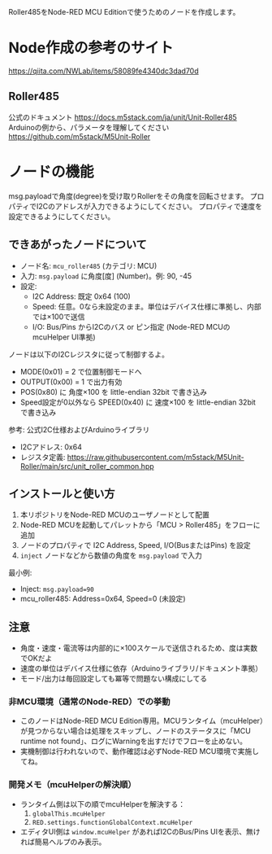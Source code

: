 Roller485をNode-RED MCU Editionで使うためのノードを作成します。

# Node作成の参考のサイト
https://qiita.com/NWLab/items/58089fe4340dc3dad70d

## Roller485
公式のドキュメント
https://docs.m5stack.com/ja/unit/Unit-Roller485
Arduinoの例から、パラメータを理解してください
https://github.com/m5stack/M5Unit-Roller

# ノードの機能
msg.payloadで角度(degree)を受け取りRollerをその角度を回転させます。
プロパティでI2Cのアドレスが入力できるようにしてください。
プロパティで速度を設定できるようにしてください。


## できあがったノードについて

- ノード名: `mcu_roller485` (カテゴリ: MCU)
- 入力: `msg.payload` に角度[度] (Number)。例: 90, -45
- 設定:
	- I2C Address: 既定 0x64 (100)
	- Speed: 任意。0なら未設定のまま。単位はデバイス仕様に準拠し、内部では×100で送信
	- I/O: Bus/Pins からI2Cのバス or ピン指定 (Node-RED MCUのmcuHelper UI準拠)

ノードは以下のI2Cレジスタに従って制御するよ。
- MODE(0x01) = 2 で位置制御モードへ
- OUTPUT(0x00) = 1 で出力有効
- POS(0x80) に 角度×100 を little-endian 32bit で書き込み
- Speed設定が0以外なら SPEED(0x40) に 速度×100 を little-endian 32bit で書き込み

参考: 公式I2C仕様およびArduinoライブラリ
- I2Cアドレス: 0x64
- レジスタ定義: https://raw.githubusercontent.com/m5stack/M5Unit-Roller/main/src/unit_roller_common.hpp

## インストールと使い方

1. 本リポジトリをNode-RED MCUのユーザノードとして配置
2. Node-RED MCUを起動してパレットから「MCU > Roller485」をフローに追加
3. ノードのプロパティで I2C Address, Speed, I/O(BusまたはPins) を設定
4. `inject` ノードなどから数値の角度を `msg.payload` で入力

最小例:
- Inject: `msg.payload=90`
- mcu_roller485: Address=0x64, Speed=0 (未設定)

## 注意
- 角度・速度・電流等は内部的に×100スケールで送信されるため、度は実数でOKだよ
- 速度の単位はデバイス仕様に依存（Arduinoライブラリ/ドキュメント準拠）
- モード/出力は毎回設定しても冪等で問題ない構成にしてる

### 非MCU環境（通常のNode-RED）での挙動
- このノードはNode-RED MCU Edition専用。MCUランタイム（mcuHelper）が見つからない場合は処理をスキップし、ノードのステータスに「MCU runtime not found」、ログにWarningを出すだけでフローを止めない。
- 実機制御は行われないので、動作確認は必ずNode-RED MCU環境で実施してね。

### 開発メモ（mcuHelperの解決順）
- ランタイム側は以下の順でmcuHelperを解決する：
	1. `globalThis.mcuHelper`
	2. `RED.settings.functionGlobalContext.mcuHelper`
- エディタUI側は `window.mcuHelper` があればI2CのBus/Pins UIを表示、無ければ簡易ヘルプのみ表示。


